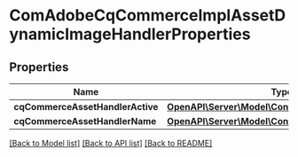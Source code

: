 # ComAdobeCqCommerceImplAssetDynamicImageHandlerProperties

## Properties
Name | Type | Description | Notes
------------ | ------------- | ------------- | -------------
**cqCommerceAssetHandlerActive** | [**OpenAPI\Server\Model\ConfigNodePropertyBoolean**](ConfigNodePropertyBoolean.md) |  | [optional] 
**cqCommerceAssetHandlerName** | [**OpenAPI\Server\Model\ConfigNodePropertyString**](ConfigNodePropertyString.md) |  | [optional] 

[[Back to Model list]](../README.md#documentation-for-models) [[Back to API list]](../README.md#documentation-for-api-endpoints) [[Back to README]](../README.md)


